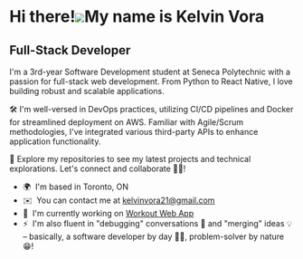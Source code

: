 Hi there!![](https://user-images.githubusercontent.com/18350557/176309783-0785949b-9127-417c-8b55-ab5a4333674e.gif)My name is Kelvin Vora
===================================================================================================================================

Full-Stack Developer
--------------------

I'm a 3rd-year Software Development student at Seneca Polytechnic with a passion for full-stack web development. From Python to React Native, I love building robust and scalable applications.

🛠️ I'm well-versed in DevOps practices, utilizing CI/CD pipelines and Docker for streamlined deployment on AWS. Familiar with Agile/Scrum methodologies, I've integrated various third-party APIs to enhance application functionality.

🚀 Explore my repositories to see my latest projects and technical explorations. Let's connect and collaborate 🙋‍♂️!

* 🌍  I'm based in Toronto, ON
* ✉️  You can contact me at [kelvinvora21@gmail.com](mailto:kelvinvora21@gmail.com)
* 🚀  I'm currently working on [Workout Web App](http://workout-app-deployment.vercel.app/)
* ⚡  I'm also fluent in "debugging" conversations 💬 and "merging" ideas 💡 – basically, a software developer by day 👨‍💻,    problem-solver by nature 😁!
